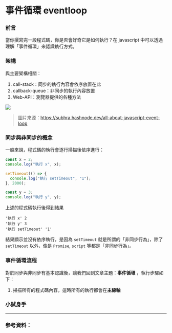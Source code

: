 # 事件循環 eventloop

### 前言

當你撰寫完一段程式碼，你是否會好奇它是如何執行？在 javascript 中可以透過理解「事件循環」來認識執行方式。

### 架構

與主要架構相關：

1. call-stack：同步的執行內容會依序放置在此
2. callback-queue：非同步的執行內容放置
3. Web-API：瀏覽器提供的各種方法

![](https://developer.mozilla.org/zh-TW/docs/Web/JavaScript/Event_loop/the_javascript_runtime_environment_example.svg)

> 圖片來源：https://subhra.hashnode.dev/all-about-javascript-event-loop

### 同步與非同步的概念

一般來說，程式碼的執行會逐行掃描後依序進行：

```js
const x = 2;
console.log("執行 x", x);

setTimeout(() => {
  console.log("執行 setTimeout", "1");
}, 2000);

const y = 3;
console.log("執行 y", y);
```

上述的程式碼執行後得到結果

```
'執行 x' 2
'執行 y' 3
'執行 setTimeout' '1'
```

結果顯示並沒有依序執行，是因為 `setTimeout` 就是所謂的「非同步行為」，除了 `setTimeout` 以外，像是 `Promise`, `script` 等都是「非同步行為」。

### 事件循環流程

對於同步與非同步有基本認識後，讓我們回到文章主題：**事件循環** ，執行步驟如下：

1. 掃描所有的程式碼內容，這時所有的執行都會在**主線軸**

### 小試身手

---

### 參考資料：

<!-- 1. []()
2. []() -->

